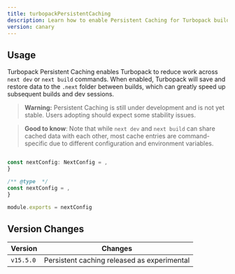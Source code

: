 ```yaml
---
title: turbopackPersistentCaching
description: Learn how to enable Persistent Caching for Turbopack builds
version: canary
---
```


## Usage

Turbopack Persistent Caching enables Turbopack to reduce work across `next dev` or `next build` commands. When enabled, Turbopack will save and restore data to the `.next` folder between builds, which can greatly speed up subsequent builds and dev sessions.

> **Warning:** Persistent Caching is still under development and is not yet stable. Users adopting should expect some stability issues.

> **Good to know**: Note that while `next dev` and `next build` can share cached data with each other, most cache entries are command-specific due to different configuration and environment variables.

```ts filename="next.config.ts" switcher

const nextConfig: NextConfig = ,
}

```

```js filename="next.config.js" switcher
/** @type  */
const nextConfig = ,
}

module.exports = nextConfig
```

## Version Changes

| Version   | Changes                                     |
| --------- | ------------------------------------------- |
| `v15.5.0` | Persistent caching released as experimental |
